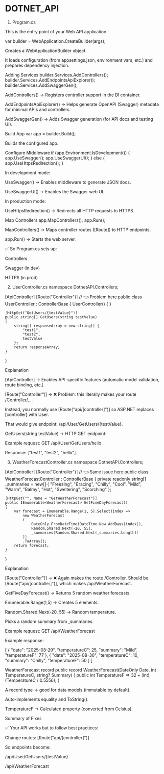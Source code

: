 # DOTNET_API


1. Program.cs

This is the entry point of your Web API application.

var builder = WebApplication.CreateBuilder(args);


Creates a WebApplicationBuilder object.

It loads configuration (from appsettings.json, environment vars, etc.) and prepares dependency injection.

Adding Services
builder.Services.AddControllers();
builder.Services.AddEndpointsApiExplorer();
builder.Services.AddSwaggerGen();


AddControllers() → Registers controller support in the DI container.

AddEndpointsApiExplorer() → Helps generate OpenAPI (Swagger) metadata for minimal APIs and controllers.

AddSwaggerGen() → Adds Swagger generation (for API docs and testing UI).

Build App
var app = builder.Build();


Builds the configured app.

Configure Middleware
if (app.Environment.IsDevelopment())
{
    app.UseSwagger();
    app.UseSwaggerUI();
}
else
{
    app.UseHttpsRedirection();
}


In development mode:

UseSwagger() → Enables middleware to generate JSON docs.

UseSwaggerUI() → Enables the Swagger web UI.

In production mode:

UseHttpsRedirection() → Redirects all HTTP requests to HTTPS.

Map Controllers
app.MapControllers();
app.Run();


MapControllers() → Maps controller routes ([Route]) to HTTP endpoints.

app.Run() → Starts the web server.

✅ So Program.cs sets up:

Controllers

Swagger (in dev)

HTTPS (in prod)

2. UserController.cs
namespace DotnetAPI.Controllers;

[ApiController]
[Route("Controller")]   // 👈 Problem here
public class UserController : ControllerBase
{
    UserController()
    {
    }

    [HttpGet("GetUsers/{testValue}")]
    public string[] GetUsers(string testValue)
    {
        string[] responseArray = new string[] {
            "test1",
            "test2",
            testValue
        };
        return responseArray;
    }
}

Explanation

[ApiController] → Enables API-specific features (automatic model validation, route binding, etc.).

[Route("Controller")] → ❌ Problem: this literally makes your route /Controller/....

Instead, you normally use [Route("api/[controller]")] so ASP.NET replaces [controller] with User.

That would give endpoint: /api/User/GetUsers/{testValue}.

GetUsers(string testValue) → HTTP GET endpoint:

Example request:
GET /api/User/GetUsers/hello

Response:
["test1", "test2", "hello"].

3. WeatherForecastController.cs
namespace DotnetAPI.Controllers;

[ApiController]
[Route("Controller")]   // 👈 Same issue here
public class WeatherForecastController : ControllerBase
{
    private readonly string[] _summaries = new[]
    {
        "Freezing", "Bracing", "Chilly", "Cool", "Mild", "Warm", "Balmy", "Hot", "Sweltering", "Scorching"
    };

    [HttpGet("", Name = "GetWeatherForecast")]
    public IEnumerable<WeatherForecast> GetFiveDayForecast()
    {
        var forecast = Enumerable.Range(1, 5).Select(index =>
            new WeatherForecast
            (
                DateOnly.FromDateTime(DateTime.Now.AddDays(index)),
                Random.Shared.Next(-20, 55),
                _summaries[Random.Shared.Next(_summaries.Length)]
            ))
            .ToArray();
        return forecast;
    }
}

Explanation

[Route("Controller")] → ❌ Again makes the route /Controller.
Should be [Route("api/[controller]")], which makes /api/WeatherForecast.

GetFiveDayForecast() → Returns 5 random weather forecasts.

Enumerable.Range(1,5) → Creates 5 elements.

Random.Shared.Next(-20, 55) → Random temperature.

Picks a random summary from _summaries.

Example request:
GET /api/WeatherForecast

Example response:

[
  {
    "date": "2025-08-29",
    "temperatureC": 25,
    "summary": "Mild",
    "temperatureF": 77
  },
  {
    "date": "2025-08-30",
    "temperatureC": 10,
    "summary": "Chilly",
    "temperatureF": 50
  }
]

WeatherForecast record
public record WeatherForecast(DateOnly Date, int TemperatureC, string? Summary)
{
    public int TemperatureF => 32 + (int)(TemperatureC / 0.5556);
}


A record type → good for data models (immutable by default).

Auto-implements equality and ToString().

TemperatureF → Calculated property (converted from Celsius).

Summary of Fixes

✅ Your API works but to follow best practices:

Change routes:
[Route("api/[controller]")]


So endpoints become:

/api/User/GetUsers/{testValue}

/api/WeatherForecast
